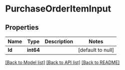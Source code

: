 # PurchaseOrderItemInput

## Properties
Name | Type | Description | Notes
------------ | ------------- | ------------- | -------------
**Id** | **int64** |  | [default to null]

[[Back to Model list]](../README.md#documentation-for-models) [[Back to API list]](../README.md#documentation-for-api-endpoints) [[Back to README]](../README.md)


